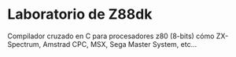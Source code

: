 # Laboratorio de Z88dk

Compilador cruzado en C para procesadores z80 (8-bits) cómo ZX-Spectrum, Amstrad CPC, MSX, Sega Master System, etc...

